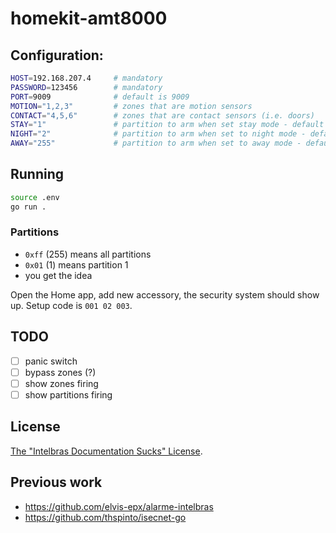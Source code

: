 # homekit-amt8000

## Configuration:

```sh
HOST=192.168.207.4     # mandatory
PASSWORD=123456        # mandatory
PORT=9009              # default is 9009
MOTION="1,2,3"         # zones that are motion sensors
CONTACT="4,5,6"        # zones that are contact sensors (i.e. doors)
STAY="1"               # partition to arm when set stay mode - default is 1
NIGHT="2"              # partition to arm when set to night mode - default is 2
AWAY="255"             # partition to arm when set to away mode - default is 255
```

## Running

```bash
source .env
go run .
```

### Partitions

- `0xff` (255) means all partitions
- `0x01` (1) means partition 1
- you get the idea

Open the Home app, add new accessory, the security system should show up.
Setup code is `001 02 003`.

## TODO

- [ ] panic switch
- [ ] bypass zones (?)
- [ ] show zones firing
- [ ] show partitions firing

## License

[The "Intelbras Documentation Sucks" License](./LICENSE.md).

## Previous work

- https://github.com/elvis-epx/alarme-intelbras
- https://github.com/thspinto/isecnet-go

